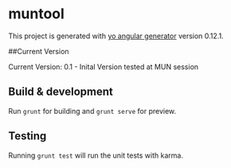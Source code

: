 # muntool

This project is generated with [yo angular generator](https://github.com/yeoman/generator-angular)
version 0.12.1.

##Current Version

Current Version: 0.1 - Inital Version tested at MUN session

## Build & development

Run `grunt` for building and `grunt serve` for preview.

## Testing

Running `grunt test` will run the unit tests with karma.
